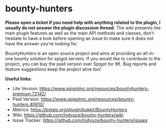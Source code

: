 # bounty-hunters

**Please open a ticket if you need help with anything related to the plugin, I usually do not answer the plugin discussion thread.** The wiki presents the main plugin features as well as the main API methods and classes, don't hesitate to have a look before opening an issue to make sure it does not have the answer you're looking for.

BountyHunters is an open source project and aims at providing an all-in-one bounty solution for spigot servers. If you would like to contribute to the project, you can buy the paid version over Spigot for 9€. Bug reports and feature suggestions keep the project alive too!

**Useful links:**
* Lite Version: https://www.spigotmc.org/resources/bountyhunters-premium.72142/
* Paid Version: https://www.spigotmc.org/resources/bounty-hunters.40610/
* Metrics: https://bstats.org/plugin/bukkit/BountyHunters
* Wiki: https://github.com/Indyuce/bounty-hunters/wiki
* Issue Tracker: https://github.com/Indyuce/bounty-hunters/issues
